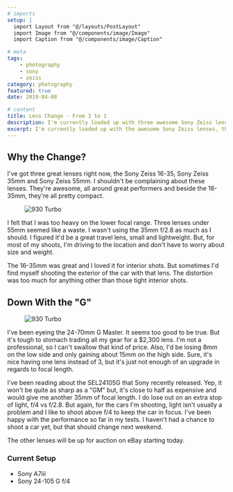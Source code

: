 ```yaml
---
# imports
setup: |
  import Layout from "@/layouts/PostLayout"
  import Image from "@/components/image/Image"
  import Caption from "@/components/image/Caption"

# meta
tags:
    - photography
    - sony
    - zeiss
category: photography
featured: true
date: 2019-04-08

# content
title: Lens Change - From 3 to 1
description: I'm currently loaded up with three awesome Sony Zeiss lenses. But it's time to downsize to one long zoom
excerpt: I'm currently loaded up with the awesome Sony Zeiss lenses, the 16-35mm f/4, 35mm f/2.8, 55mm f/1.8. It's a great trio. Lately I've been wondering if it's possible to roll those into one lens, mainly the Sony 24-105 G. If possible, there's a major size and weight advantage to a single zoom.
---
```


## Why the Change?
I've got three great lenses right now, the Sony Zeiss 16-35, Sony Zeiss 35mm and Sony Zeiss 55mm. I shouldn't be complaining about these lenses. They're awesome, all around great performers and beside the 16-35mm, they're all pretty compact.

<figure>
    <picture>
        <Image
            file="/shoots/2019/2019-05-26-coffee-with-cars/coffee-with-cars-2019_001.jpg"
            classes="solid-shadow-blue"
            alt="930 Turbo" />
    </picture>
</figure>

I felt that I was too heavy on the lower focal range. Three lenses under 55mm seemed like a waste. I wasn't using the 35mm f/2.8 as much as I should. I figured it'd be a great travel lens, small and lightweight. But, for most of my shoots, I'm driving to the location and don't have to worry about size and weight.

The 16-35mm was great and I loved it for interior shots. But sometimes I'd find myself shooting the exterior of the car with that lens. The distortion was too much for anything other than those tight interior shots.

## Down With the "G"

<figure>
    <picture>
        <Image
            file="/shoots/2019/2019-05-26-coffee-with-cars/coffee-with-cars-2019_011.jpg"
            classes="solid-shadow-blue"
            alt="930 Turbo" />
    </picture>
</figure>

I've been eyeing the 24-70mm G Master. It seems too good to be true. But it's tough to stomach trading all my gear for a $2,300 lens. I'm not a professional, so I can't swallow that kind of price. Also, I'd be losing 8mm on the low side and only gaining about 15mm on the high side. Sure, it's nice having one lens instead of 3, but it's just not enough of an upgrade in regards to focal length.

I've been reading about the SEL24105G that Sony recently released. Yep, it won't be quite as sharp as a "GM" but, it's close to half as expensive and would give me another 35mm of focal length. I do lose out on an extra stop of light, f/4 vs f/2.8. But again, for the cars I'm shooting, light isn't usually a problem and I like to shoot above f/4 to keep the car in focus. I've been happy with the performance so far in my tests. I haven't had a chance to shoot a car yet, but that should change next weekend.

The other lenses will be up for auction on eBay starting today.

### Current Setup
- Sony A7iii
- Sony 24-105 G f/4